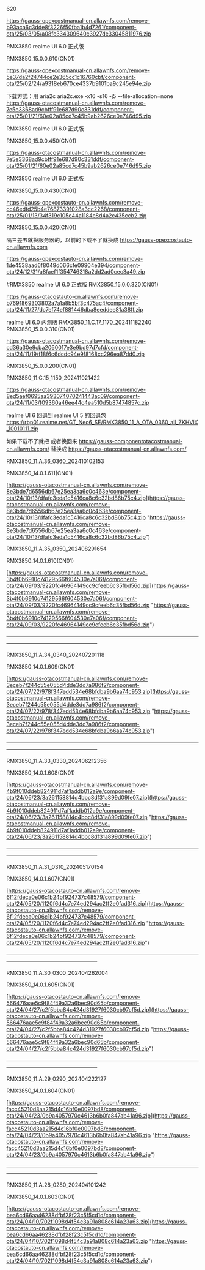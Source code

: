 620

https://gauss-opexcostmanual-cn.allawnfs.com/remove-b93aca6c3dde8f3226f50fba1b4d7261/component-ota/25/03/05/a08fc334309640c3927de33045811976.zip


RMX3850 realme UI 6.0 正式版

RMX3850_15.0.0.610(CN01)

https://gauss-opexcostmanual-cn.allawnfs.com/remove-5e37da2f24744ce2e365cc1c16760cbf/component-ota/25/02/24/a9318eb670ce4337b9101ba9c245e94e.zip


下载方式：用 aria2c 
aria2c.exe -x16 -s16 -j5 --file-allocation=none https://gauss-otacostmanual-cn.allawnfs.com/remove-7e5e3368ad9cbfff91e687d90c331ddf/component-ota/25/01/21/60e02a85cd7c45b9ab2626ce0e746d95.zip


RMX3850 realme UI 6.0 正式版

RMX3850_15.0.0.450(CN01)

https://gauss-otacostmanual-cn.allawnfs.com/remove-7e5e3368ad9cbfff91e687d90c331ddf/component-ota/25/01/21/60e02a85cd7c45b9ab2626ce0e746d95.zip


RMX3850 realme UI 6.0 正式版

RMX3850_15.0.0.430(CN01)

https://gauss-opexcostauto-cn.allawnfs.com/remove-cc46edfd25b4e76873391028a3cc2268/component-ota/25/01/13/34f319c105e44a1184e8d4a2c435ccb2.zip

RMX3850_15.0.0.420(CN01)

隔三差五就换服务器的，以前的下载不了就换成 https://gauss-opexcostauto-cn.allawnfs.com

https://gauss-opexcostauto-cn.allawnfs.com/remove-1de4538aad6f8049d066cfe09904e394/component-ota/24/12/31/a8faef1f354746318a2dd2ad0cec3a49.zip

#RMX3850 realme UI 6.0 正式版
 RMX3850_15.0.0.320(CN01)


https://gauss-otacostauto-cn.allawnfs.com/remove-b7691869303802a7a1a8b5bf3c475ac4/component-ota/24/11/27/dc7ef74ef881446dba8eeddee81a38ff.zip



realme UI 6.0 内测版
RMX3850_11.C.17_1170_202411182240
RMX3850_15.0.0.310(CN01)

https://gauss-otacostmanual-cn.allawnfs.com/remove-cd36a30e9cba2060017e3e9bd97d7cfd/component-ota/24/11/19/f18f6c6dcdc94e9f8168cc296ea87dd0.zip




RMX3850_15.0.0.200(CN01)

RMX3850_11.C.15_1150_202411021422

https://gauss-otacostmanual-cn.allawnfs.com/remove-8ed5aef0695aa393074070241443ac09/component-ota/24/11/03/f09360a46ee44c4ea510d5b87474857c.zip



realme UI 6 回退到 realme UI 5 的回退包
https://rbp01.realme.net/GT_Neo6_SE/RMX3850_11_A_OTA_0360_all_ZKHVlX_10010111.zip


如果下载不了就把 或者换回来
https://gauss-componentotacostmanual-cn.allawnfs.com/
替换成
https://gauss-otacostmanual-cn.allawnfs.com/

RMX3850_11.A.36_0360_202410102153

RMX3850_14.0.1.611(CN01)

[https://gauss-otacostmanual-cn.allawnfs.com/remove-8e3bde7d6556db67e25ea3aa6c0c463e/component-ota/24/10/13/dfafc3eda1c5416ca8c6c32bd86b75c4.zip](https://gauss-otacostmanual-cn.allawnfs.com/remove-8e3bde7d6556db67e25ea3aa6c0c463e/component-ota/24/10/13/dfafc3eda1c5416ca8c6c32bd86b75c4.zip "https://gauss-otacostmanual-cn.allawnfs.com/remove-8e3bde7d6556db67e25ea3aa6c0c463e/component-ota/24/10/13/dfafc3eda1c5416ca8c6c32bd86b75c4.zip")


RMX3850_11.A.35_0350_202408291654

RMX3850_14.0.1.610(CN01)

[https://gauss-otacostmanual-cn.allawnfs.com/remove-3b4f0b6910c74129566f604530e7a06f/component-ota/24/09/03/9220fc46964149cc9cfeeb6c35fbd56d.zip](https://gauss-otacostmanual-cn.allawnfs.com/remove-3b4f0b6910c74129566f604530e7a06f/component-ota/24/09/03/9220fc46964149cc9cfeeb6c35fbd56d.zip "https://gauss-otacostmanual-cn.allawnfs.com/remove-3b4f0b6910c74129566f604530e7a06f/component-ota/24/09/03/9220fc46964149cc9cfeeb6c35fbd56d.zip")

—————————————————————————————————————————————————————


RMX3850_11.A.34_0340_202407201118

RMX3850_14.0.1.609(CN01)

[https://gauss-otacostmanual-cn.allawnfs.com/remove-3eceb7f244c55e055d4dde3dd7a986f2/component-ota/24/07/22/978f347edd534e68bfdba9b6aa74c953.zip](https://gauss-otacostmanual-cn.allawnfs.com/remove-3eceb7f244c55e055d4dde3dd7a986f2/component-ota/24/07/22/978f347edd534e68bfdba9b6aa74c953.zip "https://gauss-otacostmanual-cn.allawnfs.com/remove-3eceb7f244c55e055d4dde3dd7a986f2/component-ota/24/07/22/978f347edd534e68bfdba9b6aa74c953.zip")


—————————————————————————————————————————————————————

RMX3850_11.A.33_0330_202406212356

RMX3850_14.0.1.608(CN01)

[https://gauss-otacostmanual-cn.allawnfs.com/remove-4b9f010ddeb824911d7af1addb012a9e/component-ota/24/06/23/3a261158814d4bbc8df31a899d09fe07.zip](https://gauss-otacostmanual-cn.allawnfs.com/remove-4b9f010ddeb824911d7af1addb012a9e/component-ota/24/06/23/3a261158814d4bbc8df31a899d09fe07.zip "https://gauss-otacostmanual-cn.allawnfs.com/remove-4b9f010ddeb824911d7af1addb012a9e/component-ota/24/06/23/3a261158814d4bbc8df31a899d09fe07.zip")



—————————————————————————————————————————————————————

RMX3850_11.A.31_0310_202405170154

RMX3850_14.0.1.607(CN01)

[https://gauss-otacostauto-cn.allawnfs.com/remove-6f12fdeca0e06c1b24bf924737c48579/component-ota/24/05/20/1120f6d4c7e74ed294ac2ff2e0fad316.zip](https://gauss-otacostauto-cn.allawnfs.com/remove-6f12fdeca0e06c1b24bf924737c48579/component-ota/24/05/20/1120f6d4c7e74ed294ac2ff2e0fad316.zip "https://gauss-otacostauto-cn.allawnfs.com/remove-6f12fdeca0e06c1b24bf924737c48579/component-ota/24/05/20/1120f6d4c7e74ed294ac2ff2e0fad316.zip")



—————————————————————————————————————————————————————

RMX3850_11.A.30_0300_202404262004

RMX3850_14.0.1.605(CN01)

[https://gauss-otacostauto-cn.allawnfs.com/remove-566476aae5c9f84f49a32a6bec90d65b/component-ota/24/04/27/c2f5bba84c424d31927f6030cb97cf5d.zip](https://gauss-otacostauto-cn.allawnfs.com/remove-566476aae5c9f84f49a32a6bec90d65b/component-ota/24/04/27/c2f5bba84c424d31927f6030cb97cf5d.zip "https://gauss-otacostauto-cn.allawnfs.com/remove-566476aae5c9f84f49a32a6bec90d65b/component-ota/24/04/27/c2f5bba84c424d31927f6030cb97cf5d.zip")



—————————————————————————————————————————————————————

RMX3850_11.A.29_0290_202404222127

RMX3850_14.0.1.604(CN01)

[https://gauss-otacostauto-cn.allawnfs.com/remove-facc45210d3aa215d4c16bf0e0097bd8/component-ota/24/04/23/0b9a4057970c4613b6b0fa847ab41a96.zip](https://gauss-otacostauto-cn.allawnfs.com/remove-facc45210d3aa215d4c16bf0e0097bd8/component-ota/24/04/23/0b9a4057970c4613b6b0fa847ab41a96.zip "https://gauss-otacostauto-cn.allawnfs.com/remove-facc45210d3aa215d4c16bf0e0097bd8/component-ota/24/04/23/0b9a4057970c4613b6b0fa847ab41a96.zip")


—————————————————————————————————————————————————————

RMX3850_11.A.28_0280_202404101242

RMX3850_14.0.1.603(CN01)

[https://gauss-otacostauto-cn.allawnfs.com/remove-bea6cd66aa46238dfbf28f23c5f5cd1d/component-ota/24/04/10/702f1098d4f54c3a91a808c614a23a63.zip](https://gauss-otacostauto-cn.allawnfs.com/remove-bea6cd66aa46238dfbf28f23c5f5cd1d/component-ota/24/04/10/702f1098d4f54c3a91a808c614a23a63.zip "https://gauss-otacostauto-cn.allawnfs.com/remove-bea6cd66aa46238dfbf28f23c5f5cd1d/component-ota/24/04/10/702f1098d4f54c3a91a808c614a23a63.zip")
